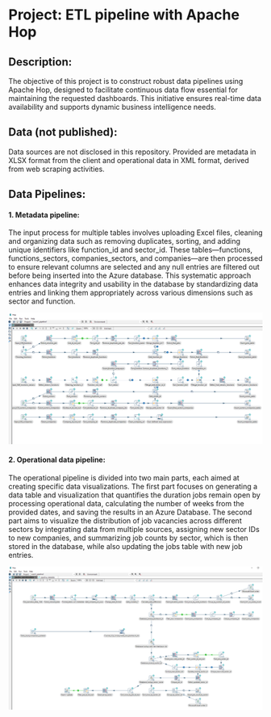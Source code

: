 # Project: ETL pipeline with Apache Hop

## Description:
The objective of this project is to construct robust data pipelines using Apache Hop, designed to facilitate continuous data flow essential for maintaining the requested dashboards. 
This initiative ensures real-time data availability and supports dynamic business intelligence needs.

## Data (not published):
Data sources are not disclosed in this repository. 
Provided are metadata in XLSX format from the client and operational data in XML format, derived from web scraping activities.

## Data Pipelines:

#### 1. Metadata pipeline:

The input process for multiple tables involves uploading Excel files, cleaning and organizing data such as removing duplicates, sorting, and adding unique identifiers like function_id and sector_id. These tables—functions, functions_sectors, companies_sectors, and companies—are then processed to ensure relevant columns are selected and any null entries are filtered out before being inserted into the Azure database. This systematic approach enhances data integrity and usability in the database by standardizing data entries and linking them appropriately across various dimensions such as sector and function.

![metadata](https://github.com/vandik-23/ETL-ApacheHOP/blob/main/metadata_pipeline.png)
   
#### 2. Operational data pipeline:

The operational pipeline is divided into two main parts, each aimed at creating specific data visualizations. The first part focuses on generating a data table and visualization that quantifies the duration jobs remain open by processing operational data, calculating the number of weeks from the provided dates, and saving the results in an Azure Database. 
The second part aims to visualize the distribution of job vacancies across different sectors by integrating data from multiple sources, assigning new sector IDs to new companies, and summarizing job counts by sector, which is then stored in the database, while also updating the jobs table with new job entries.

![operationaldata](https://github.com/vandik-23/ETL-ApacheHOP/blob/main/operational_pipeline.png)
